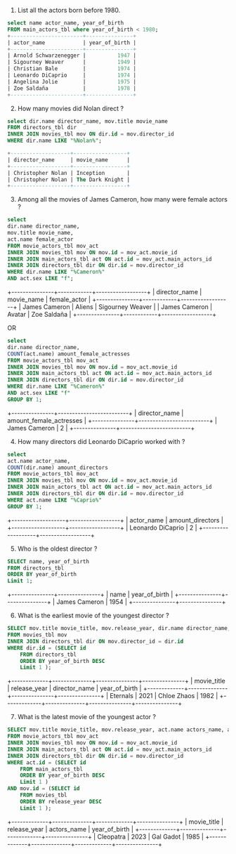 
1. List all the actors born before 1980.
```sql
select name actor_name, year_of_birth 
FROM main_actors_tbl where year_of_birth < 1980;
+-----------------------+---------------+
| actor_name            | year_of_birth |
+-----------------------+---------------+
| Arnold Schwarzenegger |          1947 |
| Sigourney Weaver      |          1949 |
| Christian Bale        |          1974 |
| Leonardo DiCaprio     |          1974 |
| Angelina Jolie        |          1975 |
| Zoe Saldaña           |          1978 |
+-----------------------+---------------+
```

2. How many movies did Nolan direct ?
```sql 
select dir.name director_name, mov.title movie_name  
FROM directors_tbl dir 
INNER JOIN movies_tbl mov ON dir.id = mov.director_id  
WHERE dir.name LIKE "%Nolan%";

+-------------------+-----------------+
| director_name     | movie_name      |
+-------------------+-----------------+
| Christopher Nolan | Inception       |
| Christopher Nolan | The Dark Knight |
+-------------------+-----------------+
```


3. Among all the movies of James Cameron, how many were female actors ?
```sql 
select 
dir.name director_name, 
mov.title movie_name, 
act.name female_actor  
FROM movie_actors_tbl mov_act
INNER JOIN movies_tbl mov ON mov.id = mov_act.movie_id  
INNER JOIN main_actors_tbl act ON act.id = mov_act.main_actors_id
INNER JOIN directors_tbl dir ON dir.id = mov.director_id
WHERE dir.name LIKE "%Cameron%" 
AND act.sex LIKE "f";
```

+---------------+------------+------------------+
| director_name | movie_name | female_actor     |
+---------------+------------+------------------+
| James Cameron | Aliens     | Sigourney Weaver |
| James Cameron | Avatar     | Zoe Saldaña      |
+---------------+------------+------------------+


OR 


```sql
select 
dir.name director_name, 
COUNT(act.name) amount_female_actresses
FROM movie_actors_tbl mov_act
INNER JOIN movies_tbl mov ON mov.id = mov_act.movie_id  
INNER JOIN main_actors_tbl act ON act.id = mov_act.main_actors_id
INNER JOIN directors_tbl dir ON dir.id = mov.director_id
WHERE dir.name LIKE "%Cameron%" 
AND act.sex LIKE "f"
GROUP BY 1;
```

+---------------+-------------------------+
| director_name | amount_female_actresses |
+---------------+-------------------------+
| James Cameron |                       2 |
+---------------+-------------------------+



4. How many directors did Leonardo DiCaprio worked with ?
```sql 
select 
act.name actor_name,
COUNT(dir.name) amount_directors
FROM movie_actors_tbl mov_act
INNER JOIN movies_tbl mov ON mov.id = mov_act.movie_id  
INNER JOIN main_actors_tbl act ON act.id = mov_act.main_actors_id
INNER JOIN directors_tbl dir ON dir.id = mov.director_id
WHERE act.name LIKE "%Caprio%" 
GROUP BY 1;
```
+-------------------+------------------+
| actor_name        | amount_directors |
+-------------------+------------------+
| Leonardo DiCaprio |                2 |
+-------------------+------------------+


5. Who is the oldest director ?
```sql
SELECT name, year_of_birth
FROM directors_tbl 
ORDER BY year_of_birth
Limit 1;
```
+---------------+---------------+
| name          | year_of_birth |
+---------------+---------------+
| James Cameron |          1954 |
+---------------+---------------+


6. What is the earliest movie of the youngest director ?
```sql
SELECT mov.title movie_title, mov.release_year, dir.name director_name, dir.year_of_birth 
FROM movies_tbl mov 
INNER JOIN directors_tbl dir ON mov.director_id = dir.id
WHERE dir.id = (SELECT id
    FROM directors_tbl 
    ORDER BY year_of_birth DESC
    Limit 1 );
```

+-------------+--------------+---------------+---------------+
| movie_title | release_year | director_name | year_of_birth |
+-------------+--------------+---------------+---------------+
| Eternals    |         2021 | Chloe Zhaos   |          1982 |
+-------------+--------------+---------------+---------------+


7. What is the latest movie of the youngest actor ?
```sql
SELECT mov.title movie_title, mov.release_year, act.name actors_name, act.year_of_birth 
FROM movie_actors_tbl mov_act
INNER JOIN movies_tbl mov ON mov.id = mov_act.movie_id  
INNER JOIN main_actors_tbl act ON act.id = mov_act.main_actors_id
INNER JOIN directors_tbl dir ON dir.id = mov.director_id
WHERE act.id = (SELECT id
    FROM main_actors_tbl 
    ORDER BY year_of_birth DESC
    Limit 1 )
AND mov.id = (SELECT id
    FROM movies_tbl 
    ORDER BY release_year DESC
    Limit 1 );
```
+-------------+--------------+-------------+---------------+
| movie_title | release_year | actors_name | year_of_birth |
+-------------+--------------+-------------+---------------+
| Cleopatra   |         2023 | Gal Gadot   |          1985 |
+-------------+--------------+-------------+---------------+
